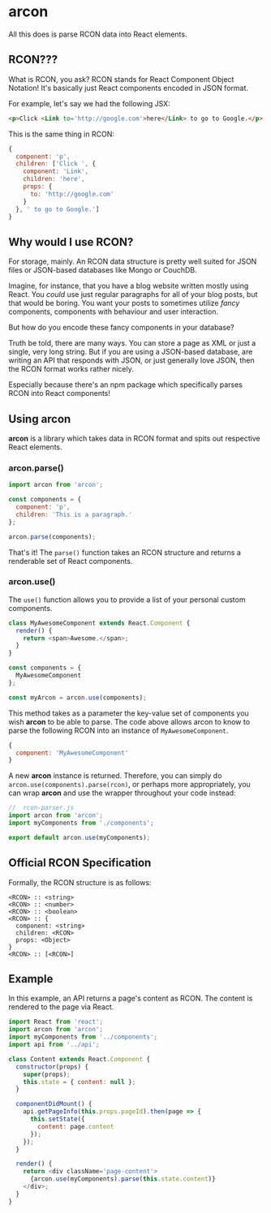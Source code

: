 # arcon

All this does is parse RCON data into React elements.

## RCON???

What is RCON, you ask?  RCON stands for React Component Object Notation!  It's basically just React components encoded in JSON format.

For example, let's say we had the following JSX:

```html
<p>Click <Link to='http://google.com'>here</Link> to go to Google.</p>
```

This is the same thing in RCON:

```js
{
  component: 'p',
  children: ['Click ', {
    component: 'Link',
    children: 'here',
    props: {
      to: 'http://google.com'
    }
  }, ' to go to Google.']
}
```

## Why would I use RCON?

For storage, mainly.  An RCON data structure is pretty well suited for JSON files or JSON-based databases like Mongo or CouchDB.

Imagine, for instance, that you have a blog website written mostly using React.  You *could* use just regular paragraphs for all of your blog posts, but that would be boring.  You want your posts to sometimes utilize *fancy* components, components with behaviour and user interaction.

But how do you encode these fancy components in your database?

Truth be told, there are many ways.  You can store a page as XML or just a single, very long string.  But if you are using a JSON-based database, are writing an API that responds with JSON, or just generally love JSON, then the RCON format works rather nicely.

Especially because there's an npm package which specifically parses RCON into React components!

## Using arcon

**arcon** is a library which takes data in RCON format and spits out respective React elements.

### arcon.parse()

```js
import arcon from 'arcon';

const components = {
  component: 'p',
  children: 'This is a paragraph.'
};

arcon.parse(components);
```

That's it!  The `parse()` function takes an RCON structure and returns a renderable set of React components.

### arcon.use()

The `use()` function allows you to provide a list of your personal custom components.

```js
class MyAwesomeComponent extends React.Component {
  render() {
    return <span>Awesome.</span>;
  }
}

const components = {
  MyAwesomeComponent
};

const myArcon = arcon.use(components);
```

This method takes as a parameter the key-value set of components you wish **arcon** to be able to parse.  The code above allows arcon to know to parse the following RCON into an instance of `MyAwesomeComponent`.

```js
{
  component: 'MyAwesomeComponent'
}
```

A new **arcon** instance is returned.  Therefore, you can simply do `arcon.use(components).parse(rcon)`, or perhaps more appropriately, you can wrap **arcon** and use the wrapper throughout your code instead:

```js
//  rcon-parser.js
import arcon from 'arcon';
import myComponents from './components';

export default arcon.use(myComponents);
```

## Official RCON Specification

Formally, the RCON structure is as follows:

```
<RCON> :: <string>
<RCON> :: <number>
<RCON> :: <boolean>
<RCON> :: {
  component: <string>
  children: <RCON>
  props: <Object>
}
<RCON> :: [<RCON>]
```

## Example

In this example, an API returns a page's content as RCON.  The content is rendered to the page via React.

```js
import React from 'react';
import arcon from 'arcon';
import myComponents from '../components';
import api from '../api';

class Content extends React.Component {
  constructor(props) {
    super(props);
    this.state = { content: null };
  }

  componentDidMount() {
    api.getPageInfo(this.props.pageId).then(page => {
      this.setState({
        content: page.content
      });
    });
  }

  render() {
    return <div className='page-content'>
      {arcon.use(myComponents).parse(this.state.content)}
    </div>;
  }
}
```
